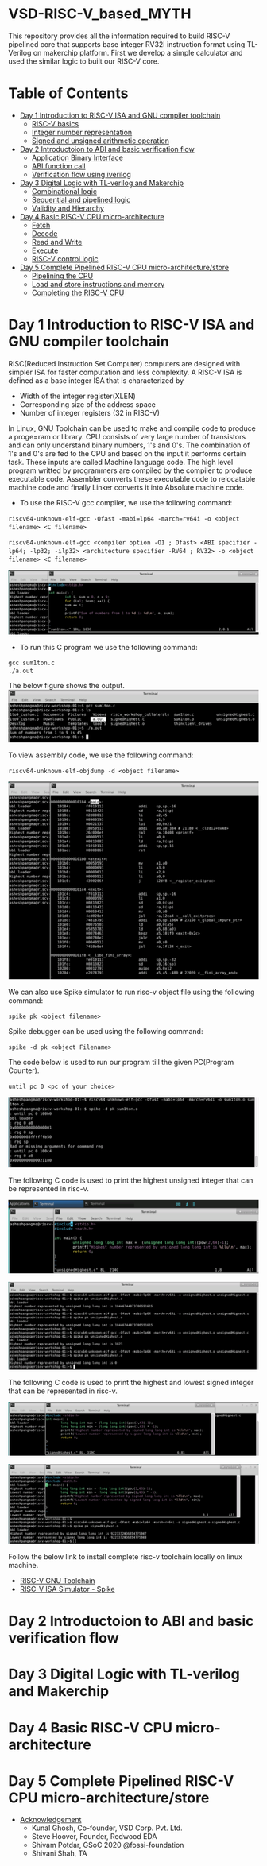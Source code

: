# VSD-RISC-V_based_MYTH

This repository provides all the information required to build RISC-V pipelined core that supports base integer RV32I instruction format using TL-Verilog on makerchip platform. First we develop a simple calculator and used the similar logic to built our RISC-V core.

# Table of Contents

- [Day 1 Introduction to RISC-V ISA and GNU compiler toolchain](#day-1-introduction-to-risc---v-isa-and-gnu-compiler-toolchain)
  * [RISC-V basics](#rics---v-basics)
  * [Integer number representation](#integer-number-representation)
  * [Signed and unsigned arithmetic operation](#signed-and-unsigned-arithmetic-operation)
- [Day 2 Introductoion to ABI and basic verification flow](#day-2-introduction-to-abi-and-basic-verification-flow)
  * [Application Binary Interface](#application-binary-interface)
  * [ABI function call](#abi-function-call)
  * [Verification flow using iverilog](#verifivation-flow-using-iverilog)
- [Day 3 Digital Logic with TL-verilog and Makerchip](#day-3-digital-logic-with-tl-verilog-and-makerchip)
  * [Combinational logic](#combinational-logic)
  * [Sequential and pipelined logic](#sequential-logic)
  * [Validity and Hierarchy](#validity-and-hierarchy)
- [Day 4 Basic RISC-V CPU micro-architecture](#day-4-basic-risc---v-cpu-micro-architecture)
  * [Fetch](#fetch)
  * [Decode](#decode)
  * [Read and Write](#read-and-write)
  * [Execute](#execute)
  * [RISC-V control logic](#risc---v-control-logic)
- [Day 5 Complete Pipelined RISC-V CPU micro-architecture/store](#day-5-complete-pipelined-risc---v-cpu-micor---architecture/store)
  * [Pipelining the CPU](#pipelining-the-cpu)
  * [Load and store instructions and memory](#load-and-store-instructions-and-memory)
  * [Completing the RISC-V CPU](#completing-the-risc---v-cpu)

# Day 1 Introduction to RISC-V ISA and GNU compiler toolchain

RISC(Reduced Instruction Set Computer) computers are designed with simpler ISA for faster computation and less complexity. A RISC-V ISA is defined as a base integer ISA that is characterized by
  * Width of the integer register(XLEN)
  * Corresponding size of the address space
  * Number of integer registers (32 in RISC-V)

In Linux, GNU Toolchain can be used to make and compile code to produce a proge=ram or library. CPU consists of very large number of transistors and can only understand binary numbers, 1's and 0's. The combination of 1's and 0's are fed to the CPU and based on the input it performs certain task. These inputs are called Machine language code. The high level program writted by programmers are compiled by the compiler to produce executable code. Assembler converts these executable code to relocatable machine code and finally Linker converts it into Absolute machine code.

  * To use the RISC-V gcc compiler, we use the following command:
  
`riscv64-unknown-elf-gcc -Ofast -mabi=lp64 -march=rv64i -o <object filename> <C filename>`

`riscv64-unknown-elf-gcc <compiler option -O1 ; Ofast> <ABI specifier -lp64; -lp32; -ilp32> <architecture specifier -RV64 ; RV32> -o <object filename> <C filename>`

![](images/day1/1_1.1_sum1tonCode.png)

  * To run this C program we use the following command:
  ```
  gcc sum1ton.c
  ./a.out
  ``` 
The below figure shows the output.
![](images/day1/1_1.2_sum1tonRun.png)

To view assembly code, we use the following command:

`riscv64-unknown-elf-objdump -d <object filename>`

![](images/day1/1_1.3_main.png)

We can also use Spike simulator to run risc-v object file using the following command:

`spike pk <object filename>`

Spike debugger can be used using the following command:

`spike -d pk <object Filename>`

The code below is used to run our program till the given PC(Program Counter).

`until pc 0 <pc of your choice>`

![](images/day1/1_2_sum1tonDebug.png)

The following C code is used to print the highest unsigned integer that can be represented in risc-v.

![](images/day1/1_3_unsignedHighestCode.png)

![](images/day1/1_9_unsignedHighestRun.png)

The following C code is used to print the highest and lowest signed integer that can be represented in risc-v.

![](images/day1/1_10_signedHighestCode.png)

![](images/day1/1_11_signedHighestCodeRun.png)



Follow the below link to install complete risc-v toolchain locally on linux machine.

  * [RISC-V GNU Toolchain](http://hdlexpress.com/RisKy1/How2/toolchain/toolchain.html)
  * [RISC-V ISA Simulator - Spike](https://github.com/kunalg123/riscv_workshop_collaterals)


# Day 2 Introductoion to ABI and basic verification flow

# Day 3 Digital Logic with TL-verilog and Makerchip

# Day 4 Basic RISC-V CPU micro-architecture

# Day 5 Complete Pipelined RISC-V CPU micro-architecture/store

- [Acknowledgement](#acknowledgement)
  * Kunal Ghosh, Co-founder, VSD Corp. Pvt. Ltd.
  * Steve Hoover, Founder, Redwood EDA
  * Shivam Potdar, GSoC 2020 @fossi-foundation
  * Shivani Shah, TA
